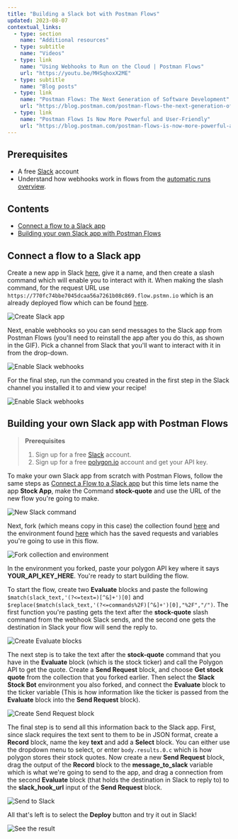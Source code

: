 ```yaml
---
title: "Building a Slack bot with Postman Flows"
updated: 2023-08-07
contextual_links:
  - type: section
    name: "Additional resources"
  - type: subtitle
    name: "Videos"
  - type: link
    name: "Using Webhooks to Run on the Cloud | Postman Flows"
    url: "https://youtu.be/MHSqhoxX2ME"
  - type: subtitle
    name: "Blog posts"
  - type: link
    name: "Postman Flows: The Next Generation of Software Development"
    url: "https://blog.postman.com/postman-flows-the-next-generation-of-software-development/"
  - type: link
    name: "Postman Flows Is Now More Powerful and User-Friendly"
    url: "https://blog.postman.com/postman-flows-is-now-more-powerful-and-user-friendly/"
---
```


## Prerequisites

* A free [Slack](https://slack.com/) account
* Understand how webhooks work in flows from the [automatic runs overview](../../concepts/automatic-runs/).

## Contents

* [Connect a flow to a Slack app](#connect-a-flow-to-a-slack-app)
* [Building your own Slack app with Postman Flows](#building-your-own-slack-app-with-postman-flows)

## Connect a flow to a Slack app

Create a new app in Slack [here](https://api.slack.com/apps), give it a name, and then create a slash command which will enable you to interact with it. When making the slash command, for the request URL use ```https://770fc74bbe7045dcaa56a7261b08c869.flow.pstmn.io``` which is an already deployed flow which can be found [here](https://www.postman.com/postman/workspace/utility-flows/flow/642376220544c000387685c5).

<img src="https://assets.postman.com/postman-labs-docs/cloud-execution/make-slack-app-with-command.gif" alt="Create Slack app" fetchpriority="low" loading="lazy" />

Next, enable webhooks so you can send messages to the Slack app from Postman Flows (you'll need to reinstall the app after you do this, as shown in the GIF). Pick a channel from Slack that you'll want to interact with it in from the drop-down.

<img src="https://assets.postman.com/postman-labs-docs/cloud-execution/slack-app-enable-webhooks.gif" alt="Enable Slack webhooks" fetchpriority="low" loading="lazy" />

For the final step, run the command you created in the first step in the Slack channel you installed it to and view your recipe!

<img src="https://assets.postman.com/postman-labs-docs/cloud-execution/run-slack-command.gif" alt="Enable Slack webhooks" fetchpriority="low" loading="lazy" />

## Building your own Slack app with Postman Flows

> **Prerequisites**
>
> 1. Sign up for a free [Slack](https://slack.com/) account.
> 2. Sign up for a free [polygon.io](https://polygon.io/) account and get your API key.

To make your own Slack app from scratch with Postman Flows, follow the same steps as [Connect a Flow to a Slack app](#connect-a-flow-to-a-slack-app) but this time lets name the app **Stock App**, make the Command **stock-quote** and use the URL of the new flow you're going to make.

<img src="https://assets.postman.com/postman-docs/v10/new-slack-request-url-v10-1.gif" alt="New Slack command" fetchpriority="low" loading="lazy" />

Next, fork (which means copy in this case) the collection found [here](https://www.postman.com/postman/workspace/slack-integration-flows/collection/23919558-0fc87fc5-de53-4c48-b30f-362a1a7ceba3?action=share&creator=23919558) and the environment found [here](https://www.postman.com/postman/workspace/slack-integration-flows/environment/23919558-144c823d-9dcf-42ff-b85b-66e8e1d41e2a) which has the saved requests and variables you're going to use in this flow.

<img src="https://assets.postman.com/postman-labs-docs/cloud-execution/fork-collection-and-environment.gif" alt="Fork collection and environment" fetchpriority="low" loading="lazy" />

In the environment you forked, paste your polygon API key where it says **YOUR_API_KEY_HERE**. You're ready to start building the flow.

To start the flow, create two **Evaluate** blocks and paste the following ```$match(slack_text,'(?<=text=)[^&]+')[0]``` and ```$replace($match(slack_text,'(?<=commands%2F)[^&]+')[0],"%2F","/")```. The first function you're pasting gets the text after the **stock-quote** slash command from the webhook Slack sends, and the second one gets the destination in Slack your flow will send the reply to.

<img src="https://assets.postman.com/postman-docs/v10/make-evaluate-blocks-v10-2.gif" alt="Create Evaluate blocks" fetchpriority="low" loading="lazy" />

The next step is to take the text after the **stock-quote** command that you have in the **Evaluate** block (which is the stock ticker) and call the Polygon API to get the quote. Create a **Send Request** block, and choose **Get stock quote** from the collection that you forked earlier. Then select the **Slack Stock Bot** environment you also forked, and connect the **Evaluate** block to the ticker variable (This is how information like the ticker is passed from the **Evaluate** block into the **Send Request** block).

<img src="https://assets.postman.com/postman-docs/v10/make-send-request-block-v10-2.gif" alt="Create Send Request block" fetchpriority="low" loading="lazy" />

The final step is to send all this information back to the Slack app. First, since slack requires the text sent to them to be in JSON format, create a **Record** block, name the key **text** and add a **Select** block. You can either use the dropdown menu to select, or enter ```body.results.0.c``` which is how polygon stores their stock quotes. Now create a new **Send Request** block, drag the output of the **Record** block to the **message_to_slack** variable which is what we're going to send to the app, and drag a connection from the second **Evaluate** block (that holds the destination in Slack to reply to) to the **slack_hook_url** input of the **Send Request** block.

<img src="https://assets.postman.com/postman-docs/v10/sending-to-slack-v10-2.gif" alt="Send to Slack" fetchpriority="low" loading="lazy" />

All that's left is to select the **Deploy** button and try it out in Slack!

<img src="https://assets.postman.com/postman-labs-docs/cloud-execution/see-result-in-slack.gif" alt="See the result" fetchpriority="low" loading="lazy" />
